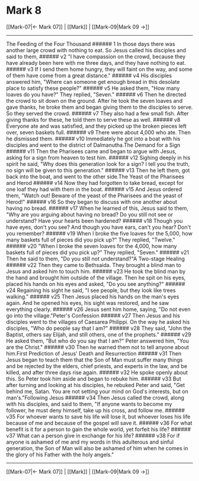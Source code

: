 # Mark 8

[[Mark-07|← Mark 07]] | [[Mark]] | [[Mark-09|Mark 09 →]]
***

The Feeding of the Four Thousand ###### 1 In those days there was another large crowd with nothing to eat. So Jesus called his disciples and said to them, ###### v2 "I have compassion on the crowd, because they have already been here with me three days, and they have nothing to eat. ###### v3 If I send them home hungry, they will faint on the way, and some of them have come from a great distance." ###### v4 His disciples answered him, "Where can someone get enough bread in this desolate place to satisfy these people?" ###### v5 He asked them, "How many loaves do you have?" They replied, "Seven." ###### v6 Then he directed the crowd to sit down on the ground. After he took the seven loaves and gave thanks, he broke them and began giving them to the disciples to serve. So they served the crowd. ###### v7 They also had a few small fish. After giving thanks for these, he told them to serve these as well. ###### v8 Everyone ate and was satisfied, and they picked up the broken pieces left over, seven baskets full. ###### v9 There were about 4,000 who ate. Then he dismissed them. ###### v10 Immediately he got into a boat with his disciples and went to the district of Dalmanutha.The Demand for a Sign ###### v11 Then the Pharisees came and began to argue with Jesus, asking for a sign from heaven to test him. ###### v12 Sighing deeply in his spirit he said, "Why does this generation look for a sign? I tell you the truth, no sign will be given to this generation." ###### v13 Then he left them, got back into the boat, and went to the other side.The Yeast of the Pharisees and Herod ###### v14 Now they had forgotten to take bread, except for one loaf they had with them in the boat. ###### v15 And Jesus ordered them, "Watch out! Beware of the yeast of the Pharisees and the yeast of Herod!" ###### v16 So they began to discuss with one another about having no bread. ###### v17 When he learned of this, Jesus said to them, "Why are you arguing about having no bread? Do you still not see or understand? Have your hearts been hardened? ###### v18 Though you have eyes, don't you see? And though you have ears, can't you hear? Don't you remember? ###### v19 When I broke the five loaves for the 5,000, how many baskets full of pieces did you pick up?" They replied, "Twelve." ###### v20 "When I broke the seven loaves for the 4,000, how many baskets full of pieces did you pick up?" They replied, "Seven." ###### v21 Then he said to them, "Do you still not understand?"A Two-stage Healing ###### v22 Then they came to Bethsaida. They brought a blind man to Jesus and asked him to touch him. ###### v23 He took the blind man by the hand and brought him outside of the village. Then he spit on his eyes, placed his hands on his eyes and asked, "Do you see anything?" ###### v24 Regaining his sight he said, "I see people, but they look like trees walking." ###### v25 Then Jesus placed his hands on the man's eyes again. And he opened his eyes, his sight was restored, and he saw everything clearly. ###### v26 Jesus sent him home, saying, "Do not even go into the village."Peter's Confession ###### v27 Then Jesus and his disciples went to the villages of Caesarea Philippi. On the way he asked his disciples, "Who do people say that I am?" ###### v28 They said, "John the Baptist, others say Elijah, and still others, one of the prophets." ###### v29 He asked them, "But who do you say that I am?" Peter answered him, "You are the Christ." ###### v30 Then he warned them not to tell anyone about him.First Prediction of Jesus' Death and Resurrection ###### v31 Then Jesus began to teach them that the Son of Man must suffer many things and be rejected by the elders, chief priests, and experts in the law, and be killed, and after three days rise again. ###### v32 He spoke openly about this. So Peter took him aside and began to rebuke him. ###### v33 But after turning and looking at his disciples, he rebuked Peter and said, "Get behind me, Satan. You are not setting your mind on God's interests, but on man's."Following Jesus ###### v34 Then Jesus called the crowd, along with his disciples, and said to them, "If anyone wants to become my follower, he must deny himself, take up his cross, and follow me. ###### v35 For whoever wants to save his life will lose it, but whoever loses his life because of me and because of the gospel will save it. ###### v36 For what benefit is it for a person to gain the whole world, yet forfeit his life? ###### v37 What can a person give in exchange for his life? ###### v38 For if anyone is ashamed of me and my words in this adulterous and sinful generation, the Son of Man will also be ashamed of him when he comes in the glory of his Father with the holy angels."

***
[[Mark-07|← Mark 07]] | [[Mark]] | [[Mark-09|Mark 09 →]]
